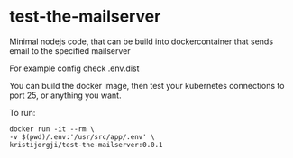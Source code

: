 # test-the-mailserver

Minimal nodejs code, that can be build into dockercontainer that sends email to the specified mailserver

For example config check .env.dist

You can build the docker image, then test your kubernetes connections to port 25, or anything you want.

To run:


```shell
docker run -it --rm \
-v $(pwd)/.env:'/usr/src/app/.env' \
kristijorgji/test-the-mailserver:0.0.1
```